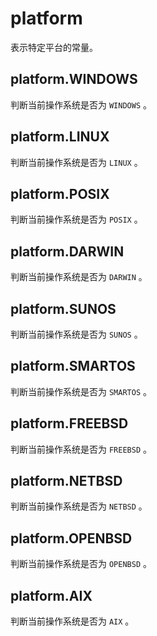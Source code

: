 # platform

表示特定平台的常量。

## platform.WINDOWS

判断当前操作系统是否为 `WINDOWS` 。


## platform.LINUX

判断当前操作系统是否为 `LINUX` 。


## platform.POSIX

判断当前操作系统是否为 `POSIX` 。


## platform.DARWIN

判断当前操作系统是否为 `DARWIN` 。


## platform.SUNOS

判断当前操作系统是否为 `SUNOS` 。


## platform.SMARTOS

判断当前操作系统是否为 `SMARTOS` 。


## platform.FREEBSD

判断当前操作系统是否为 `FREEBSD` 。


## platform.NETBSD

判断当前操作系统是否为 `NETBSD` 。


## platform.OPENBSD

判断当前操作系统是否为 `OPENBSD` 。


## platform.AIX

判断当前操作系统是否为 `AIX` 。

